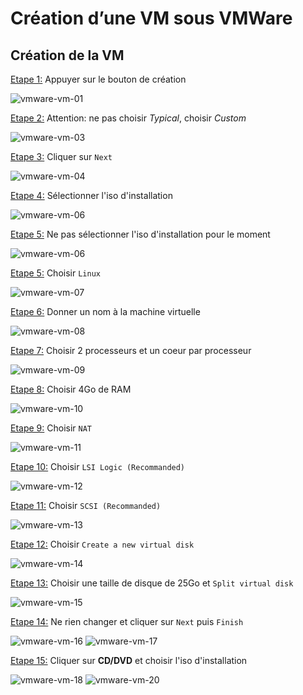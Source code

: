 # Création d’une VM sous VMWare</div>

## Création de la VM

<u>Etape 1:</u> Appuyer sur le bouton de création

![vmware-vm-01](images/vmware/vmware-vm-01.png)

<u>Etape 2:</u> Attention: ne pas choisir _Typical_, choisir _Custom_

![vmware-vm-03](images/vmware/vmware-vm-03.png)

<u>Etape 3:</u> Cliquer sur `Next`

![vmware-vm-04](images/vmware/vmware-vm-04.png)

<u>Etape 4:</u> Sélectionner l'iso d'installation

![vmware-vm-06](images/vmware/vmware-vm-06.png)

<u>Etape 5:</u> Ne pas sélectionner l'iso d'installation pour le moment

![vmware-vm-06](images/vmware/vmware-vm-06.png)

<u>Etape 5:</u> Choisir `Linux`

![vmware-vm-07](images/vmware/vmware-vm-07.png)

<u>Etape 6:</u> Donner un nom à la machine virtuelle

![vmware-vm-08](images/vmware/vmware-vm-08.png)

<u>Etape 7:</u> Choisir 2 processeurs et un coeur par processeur

![vmware-vm-09](images/vmware/vmware-vm-09.png)

<u>Etape 8:</u> Choisir 4Go de RAM

![vmware-vm-10](images/vmware/vmware-vm-10.png)

<u>Etape 9:</u> Choisir `NAT`

![vmware-vm-11](images/vmware/vmware-vm-11.png)

<u>Etape 10:</u> Choisir `LSI Logic (Recommanded)`

![vmware-vm-12](images/vmware/vmware-vm-12.png)

<u>Etape 11:</u> Choisir `SCSI (Recommanded)`

![vmware-vm-13](images/vmware/vmware-vm-13.png)

<u>Etape 12:</u> Choisir `Create a new virtual disk`

![vmware-vm-14](images/vmware/vmware-vm-14.png)

<u>Etape 13:</u> Choisir une taille de disque de 25Go et `Split virtual disk`

![vmware-vm-15](images/vmware/vmware-vm-15.png)

<u>Etape 14:</u> Ne rien changer et cliquer sur `Next` puis `Finish`

![vmware-vm-16](images/vmware/vmware-vm-16.png)
![vmware-vm-17](images/vmware/vmware-vm-17.png)

<u>Etape 15:</u> Cliquer sur **CD/DVD** et choisir l'iso d'installation

![vmware-vm-18](images/vmware/vmware-vm-18.png)
![vmware-vm-20](images/vmware/vmware-vm-20.png)
